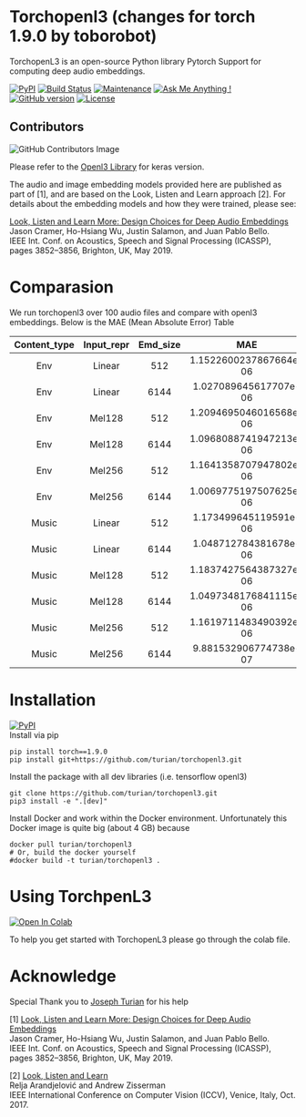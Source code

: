 # Torchopenl3 (changes for torch 1.9.0 by toborobot)
TorchopenL3 is an open-source Python library Pytorch Support for computing deep audio embeddings.


[![PyPI](https://img.shields.io/badge/python-3.6%2C%203.7-blue.svg)](https://pypi.python.org/pypi/openl3) [![Build Status](https://travis-ci.org/turian/torchopenl3.png?branch=main)](https://travis-ci.org/turian/torchopenl3) [![Maintenance](https://img.shields.io/badge/Maintained%3F-yes-green.svg)](https://github.com/turian/torchopenl3/pulse) [![Ask Me Anything !](https://img.shields.io/badge/Ask%20me-anything-1abc9c.svg)](https://GitHub.com/turian/torchopenl3) [![GitHub version](https://badge.fury.io/gh/turian%2Ftorchopenl3.svg)](https://github.com/turian/torchopenl3) [![License](https://img.shields.io/badge/License-Apache%202.0-blue.svg)](https://opensource.org/licenses/Apache-2.0)

## Contributors
![GitHub Contributors Image](https://contrib.rocks/image?repo=turian/torchopenl3)

Please refer to the [Openl3 Library](https://github.com/marl/openl3) for keras version.

The audio and image embedding models provided here are published as part of [1], and are based on the Look, Listen and Learn approach [2]. For details about the embedding models and how they were trained, please see:

[Look, Listen and Learn More: Design Choices for Deep Audio Embeddings](http://www.justinsalamon.com/uploads/4/3/9/4/4394963/cramer_looklistenlearnmore_icassp_2019.pdf)<br/>
Jason Cramer, Ho-Hsiang Wu, Justin Salamon, and Juan Pablo Bello.<br/>
IEEE Int. Conf. on Acoustics, Speech and Signal Processing (ICASSP), pages 3852–3856, Brighton, UK, May 2019.

# Comparasion

We run torchopenl3 over 100 audio files and compare with openl3 embeddings. Below is the MAE (Mean Absolute Error) Table


| Content_type | Input_repr | Emd_size |           MAE          |
|:------------:|:----------:|:--------:|:----------------------:|
|      Env     |   Linear   |    512   | 1.1522600237867664e-06 |
|      Env     |   Linear   |   6144   |  1.027089645617707e-06 |
|      Env     |   Mel128   |    512   | 1.2094695046016568e-06 |
|      Env     |   Mel128   |   6144   | 1.0968088741947213e-06 |
|      Env     |   Mel256   |    512   | 1.1641358707947802e-06 |
|      Env     |   Mel256   |   6144   | 1.0069775197507625e-06 |
|     Music    |   Linear   |    512   |  1.173499645119591e-06 |
|     Music    |   Linear   |   6144   |  1.048712784381678e-06 |
|     Music    |   Mel128   |    512   | 1.1837427564387327e-06 |
|     Music    |   Mel128   |   6144   | 1.0497348176841115e-06 |
|     Music    |   Mel256   |    512   | 1.1619711483490392e-06 |
|     Music    |   Mel256   |   6144   |  9.881532906774738e-07 |


# Installation
[![PyPI](https://img.shields.io/badge/python-3.6%2C%203.7-blue.svg)](https://pypi.python.org/pypi/openl3)  
Install via pip 
```
pip install torch==1.9.0
pip install git+https://github.com/turian/torchopenl3.git
```
Install the package with all dev libraries (i.e. tensorflow openl3)
```
git clone https://github.com/turian/torchopenl3.git
pip3 install -e ".[dev]"
```

Install Docker and work within the Docker environment.
Unfortunately this Docker image is quite big (about 4 GB) because

```
docker pull turian/torchopenl3
# Or, build the docker yourself
#docker build -t turian/torchopenl3 .
```

# Using TorchpenL3
[![Open In Colab](https://colab.research.google.com/assets/colab-badge.svg)](https://colab.research.google.com/drive/1LHbM1WN_1LK61R6XEbUlrtmRb3fKlDov?usp=sharing) 

To help you get started with TorchopenL3 please go through the colab file.

# Acknowledge
Special Thank you to [Joseph Turian](https://github.com/turain) for his help

[1] [Look, Listen and Learn More: Design Choices for Deep Audio Embeddings](http://www.justinsalamon.com/uploads/4/3/9/4/4394963/cramer\_looklistenlearnmore\_icassp\_2019.pdf)<br/>
Jason Cramer, Ho-Hsiang Wu, Justin Salamon, and Juan Pablo Bello.<br/>
IEEE Int. Conf. on Acoustics, Speech and Signal Processing (ICASSP), pages 3852–3856, Brighton, UK, May 2019.

[2] [Look, Listen and Learn](http://openaccess.thecvf.com/content\_ICCV\_2017/papers/Arandjelovic\_Look\_Listen\_and\_ICCV\_2017\_paper.pdf)<br/>
Relja Arandjelović and Andrew Zisserman<br/>
IEEE International Conference on Computer Vision (ICCV), Venice, Italy, Oct. 2017.
